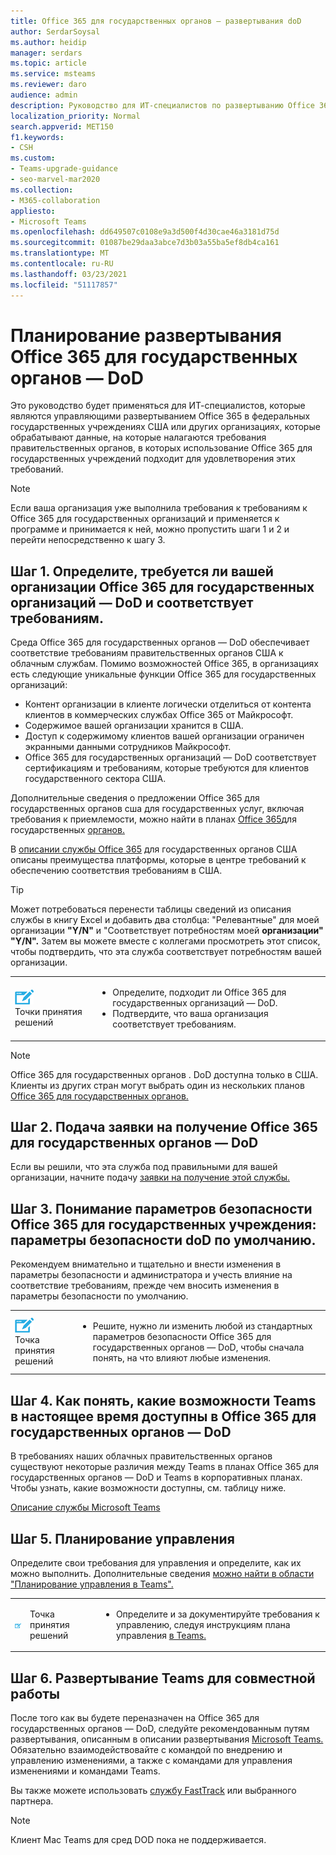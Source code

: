 ```yaml
---
title: Office 365 для государственных органов — развертывания doD
author: SerdarSoysal
ms.author: heidip
manager: serdars
ms.topic: article
ms.service: msteams
ms.reviewer: daro
audience: admin
description: Руководство для ИТ-специалистов по развертыванию Office 365 в сущностям, которые обрабатывают данные в регулятиенте DoD правительства США.
localization_priority: Normal
search.appverid: MET150
f1.keywords:
- CSH
ms.custom:
- Teams-upgrade-guidance
- seo-marvel-mar2020
ms.collection:
- M365-collaboration
appliesto:
- Microsoft Teams
ms.openlocfilehash: dd649507c0108e9a3d500f4d30cae46a3181d75d
ms.sourcegitcommit: 01087be29daa3abce7d3b03a55ba5ef8db4ca161
ms.translationtype: MT
ms.contentlocale: ru-RU
ms.lasthandoff: 03/23/2021
ms.locfileid: "51117857"
---
```

# <a name="plan-for-office-365-government---dod-deployments"></a>Планирование развертывания Office 365 для государственных органов — DoD

Это руководство будет применяться для ИТ-специалистов, которые являются управляющими развертыванием Office 365 в федеральных государственных учреждениях США или других организациях, которые обрабатывают данные, на которые налагаются требования правительственных органов, в которых использование Office 365 для государственных учреждений подходит для удовлетворения этих требований.

> [!NOTE]
> Если ваша организация уже выполнила требования к требованиям к Office 365 для государственных организаций и применяется к программе и принимается к ней, можно пропустить шаги 1 и 2 и перейти непосредственно к шагу 3.

## <a name="step-1-determine-whether-your-organization-needs-office-365-government---dod-and-meets-eligibility-requirements"></a>Шаг 1. Определите, требуется ли вашей организации Office 365 для государственных организаций — DoD и соответствует требованиям. 

Среда Office 365 для государственных органов — DoD обеспечивает соответствие требованиям правительственных органов США к облачным службам. Помимо возможностей Office 365, в организациях есть следующие уникальные функции Office 365 для государственных организаций:

- Контент организации в клиенте логически отделиться от контента клиентов в коммерческих службах Office 365 от Майкрософт.
- Содержимое вашей организации хранится в США.
- Доступ к содержимому клиентов вашей организации ограничен экранными данными сотрудников Майкрософт.
- Office 365 для государственных организаций — DoD соответствует сертификациям и требованиям, которые требуются для клиентов государственного сектора США.

Дополнительные сведения о предложении Office 365 для государственных органов сша для государственных услуг, включая требования к приемлемости, можно найти в планах [Office 365](https://products.office.com/government/compare-office-365-government-plans)для государственных [органов.](https://products.office.com/government/compare-office-365-government-plans#EligibilityRequirements)

В [описании службы Office 365](/office365/servicedescriptions/office-365-platform-service-description/office-365-us-government/office-365-us-government) для государственных органов США описаны преимущества платформы, которые в центре требований к обеспечению соответствия требованиям в США.


> [!Tip]
> Может потребоваться перенести таблицы сведений из описания службы в книгу Excel и добавить два столбца: "Релевантные" для моей организации **"Y/N"** и "Соответствует потребностям моей **организации" "Y/N".** Затем вы можете вместе с коллегами просмотреть этот список, чтобы подтвердить, что эта служба соответствует потребностям вашей организации.


|    |     |
|-----------|------------|
| ![Значок, изображающий точки принятия решений](media/audio_conferencing_image7.png) <br/>Точки принятия решений|<ul><li>Определите, подходит ли Office 365 для государственных организаций — DoD.</li><li>Подтвердите, что ваша организация соответствует требованиям.</li></ul> |

> [!Note]
> Office 365 для государственных органов . DoD доступна только в США. Клиенты из других стран могут выбрать один из нескольких планов [Office 365 для государственных органов.](https://products.office.com/en/government/compare-office-365-government-plans)

## <a name="step-2-apply-for-office-365-government---dod"></a>Шаг 2. Подача заявки на получение Office 365 для государственных органов — DoD

Если вы решили, что эта служба под правильными для вашей организации, начните подачу [заявки на получение этой службы.](https://products.office.com/government/eligibility-validation)


## <a name="step-3-understand-office-365-government---dod-default-security-settings"></a>Шаг 3. Понимание параметров безопасности Office 365 для государственных учреждения: параметры безопасности doD по умолчанию.

Рекомендуем внимательно и тщательно и внести изменения в параметры безопасности и администратора и учесть влияние на соответствие требованиям, прежде чем вносить изменения в параметры безопасности по умолчанию. [](enable-features-office-365.md)

|    |     |
|-----------|------------|
| ![Значок, изображающий точку принятия решения](media/audio_conferencing_image7.png) <br/>Точка принятия решений|<ul><li>Решите, нужно ли изменить любой из стандартных параметров безопасности Office 365 для государственных органов — DoD, чтобы сначала понять, на что влияют любые изменения.</li></ul> |


## <a name="step-4-understand-which-teams-capabilities-are-currently-available-in-office-365-government---dod"></a>Шаг 4. Как понять, какие возможности Teams в настоящее время доступны в Office 365 для государственных органов — DoD

В требованиях наших облачных правительственных органов существуют некоторые различия между Teams в планах Office 365 для государственных органов — DoD и Teams в корпоративных планах. Чтобы узнать, какие возможности доступны, см. таблицу ниже.

[Описание службы Microsoft Teams](/office365/servicedescriptions/teams-service-description)

## <a name="step-5-plan-for-governance"></a>Шаг 5. Планирование управления

Определите свои требования для управления и определите, как их можно выполнить. Дополнительные сведения [можно найти в области "Планирование управления в Teams".](plan-teams-governance.md)

|         |         |         |
|---------|---------|---------|
|<img src="media/audio_conferencing_image7.png" alt= "An icon depicting a decision point"/>|Точка принятия решений |<ul><li>Определите и за документируйте требования к управлению, следуя инструкциям плана управления [в Teams.](plan-teams-governance.md) </li></ul>|

## <a name="step-6-deploy-teams-for-collaboration"></a>Шаг 6. Развертывание Teams для совместной работы

После того как вы будете переназначен на Office 365 для государственных органов — DoD, следуйте рекомендованным путям развертывания, описанным в описании развертывания [Microsoft Teams.](./deploy-overview.md) Обязательно взаимодействовайте с командой по внедрению и управлению изменениями, а также с командами для управления изменениями и командами Teams.

Вы также можете использовать [службу FastTrack](https://www.microsoft.com/fasttrack) или выбранного партнера.

> [!NOTE]
> Клиент Mac Teams для сред DOD пока не поддерживается.